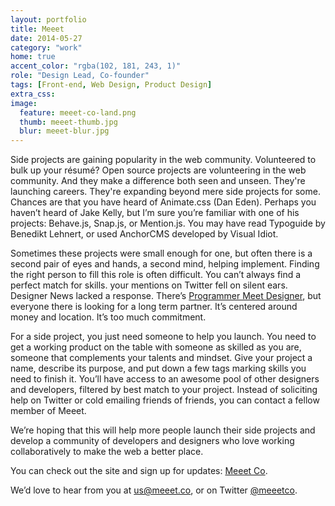 ```yaml
---
layout: portfolio
title: Meeet
date: 2014-05-27
category: "work"
home: true
accent_color: "rgba(102, 181, 243, 1)"
role: "Design Lead, Co-founder"
tags: [Front-end, Web Design, Product Design]
extra_css:
image:
  feature: meeet-co-land.png
  thumb: meeet-thumb.jpg
  blur: meeet-blur.jpg
---
```


Side projects are gaining popularity in the web community. Volunteered to bulk up your résumé? Open source projects are volunteering in the web community. And they make a difference both seen and unseen. They're launching careers. They're expanding beyond mere side projects for some. Chances are that you have heard of Animate.css (Dan Eden). Perhaps you haven’t heard of Jake Kelly, but I’m sure you’re familiar with one of his projects: Behave.js, Snap.js, or Mention.js. You may have read Typoguide by Benedikt Lehnert, or used AnchorCMS developed by Visual Idiot.    

Sometimes these projects were small enough for one, but often there is a second pair of eyes and hands, a second mind, helping implement. Finding the right person to fill this role is often difficult. You can’t always find a perfect match for skills. your mentions on Twitter fell on silent ears. Designer News lacked a response. There’s [Programmer Meet Designer](http://programmermeetdesigner.com/), but everyone there is looking for a long term partner. It’s centered around money and location. It’s too much commitment. 

For a side project, you just need someone to help you launch. You need to get a working product on the table with someone as skilled as you are, someone that complements your talents and mindset. Give your project a name, describe its purpose, and put down a few tags marking skills you need to finish it. You’ll have access to an awesome pool of other designers and developers, filtered by best match to your project. Instead of soliciting help on Twitter or cold emailing friends of friends, you can contact a fellow member of Meeet. 

We’re hoping that this will help more people launch their side projects and develop a community of developers and designers who love working collaboratively to make the web a better place.

You can check out the site and sign up for updates: [Meeet Co](http://meeet.co).

We’d love to hear from you at us@meeet.co, or on Twitter [@meeetco](http://twitter.com/meeetco).

